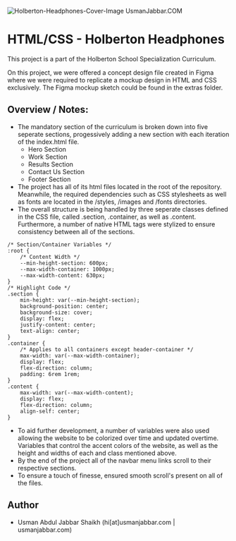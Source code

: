 ![Holberton-Headphones-Cover-Image UsmanJabbar.COM](https://github.com/UsmanGTA/holberton-headphones/blob/main/extras/Holberton-Headphones-Cover.jpg)
# HTML/CSS - Holberton Headphones
This project is a part of the Holberton School Specialization Curriculum.

On this project, we were offered a concept design file created in Figma where we were required to replicate a mockup design in HTML and CSS exclusively. The Figma mockup sketch could be found in the extras folder.

## Overview / Notes:
- The mandatory section of the curriculum is broken down into five seperate sections, progessively adding a new section with each iteration of the index.html file.
    - Hero Section
	- Work Section
	- Results Section
    - Contact Us Section
	- Footer Section
- The project has all of its html files located in the root of the repository. Meanwhile, the required dependencies such as CSS stylesheets as well as fonts are located in the /styles, /images and /fonts directories.
- The overall structure is being handled by three seperate classes defined in the CSS file, called .section, .container, as well as .content. Furthermore, a number of native HTML tags were stylized to ensure consistency between all of the sections.
```
/* Section/Container Variables */
:root {
	/* Content Width */
	--min-height-section: 600px;
	--max-width-container: 1000px;
	--max-width-content: 630px;
}
/* Highlight Code */
.section {
	min-height: var(--min-height-section);
	background-position: center;
	background-size: cover;
	display: flex;
	justify-content: center;
	text-align: center;
}
.container {
	/* Applies to all containers except header-container */
	max-width: var(--max-width-container);
	display: flex;
	flex-direction: column;
	padding: 6rem 1rem; 
}
.content {
	max-width: var(--max-width-content);
	display: flex;
	flex-direction: column;
	align-self: center;
}
```
- To aid further development, a number of variables were also used allowing the website to be colorized over time and updated overtime. Variables that control the accent colors of the website, as well as the height and widths of each and class mentioned above.
- By the end of the project all of the navbar menu links scroll to their respective sections.
- To ensure a touch of finesse, ensured smooth scroll's present on all of the files.

## Author
- Usman Abdul Jabbar Shaikh (hi[at]usmanjabbar.com | usmanjabbar.com)